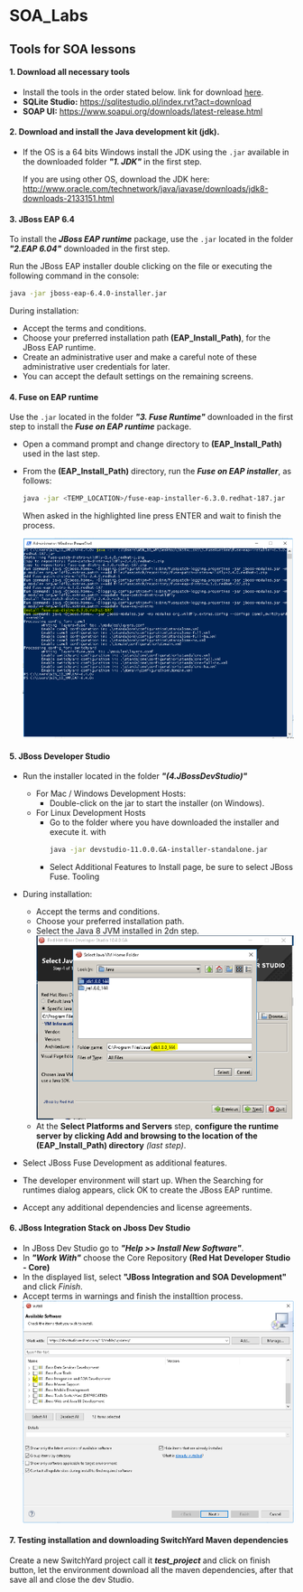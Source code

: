 # SOA_Labs

## Tools for SOA lessons 

#### 1. Download all necessary tools
- Install the tools in the order stated below. link for download [here].
- **SQLite Studio:** https://sqlitestudio.pl/index.rvt?act=download
- **SOAP UI:** https://www.soapui.org/downloads/latest-release.html 

#### 2. Download and install the **Java development kit (jdk)**.
* If the OS is a 64 bits Windows install the JDK using the `.jar` available in the downloaded folder _**"1. JDK"**_ in the first step.

    If you are using other OS, download the JDK here:
    http://www.oracle.com/technetwork/java/javase/downloads/jdk8-downloads-2133151.html

#### 3. JBoss EAP 6.4

To install the _**JBoss EAP runtime**_ package, use the `.jar` located in the folder _**"2.EAP 6.04"**_ downloaded in the first step.

Run the JBoss EAP installer double clicking on the file or executing the following command in the console:
```sh
java -jar jboss-eap-6.4.0-installer.jar
```
During installation:

- Accept the terms and conditions.
- Choose your preferred installation path **(EAP_Install_Path)**, for the JBoss EAP runtime.
- Create an administrative user and make a careful note of these administrative user credentials for later.
- You can accept the default settings on the remaining screens.
 
#### 4. Fuse on EAP runtime
Use the `.jar` located in the folder _**"3. Fuse Runtime"**_ downloaded in the first step to install the _**Fuse on EAP runtime**_ package.

- Open a command prompt and change directory to **(EAP_Install_Path)** used in the last step.
- From the **(EAP_Install_Path)** directory, run the **_Fuse on EAP installer_**, as follows:
    ```sh
    java -jar <TEMP_LOCATION>/fuse-eap-installer-6.3.0.redhat-187.jar
    ```
	When asked in the highlighted line press ENTER and wait to finish the process.

	![fuse install cmd](/imgs/3_Install_FuseEAP_Runtime.PNG)
    
#### 5. JBoss Developer Studio
- Run the installer located in the folder _**"(4.JBossDevStudio)"**_
    - For Mac / Windows Development Hosts:
        - Double-click on the jar to start the installer (on Windows).
    - For Linux Development Hosts
        - Go to the folder where you have downloaded the installer and execute it. with
            ```sh
            java -jar devstudio-11.0.0.GA-installer-standalone.jar
            ```
        - Select Additional Features to Install page, be sure to select JBoss Fuse. Tooling

- During installation:
    - Accept the terms and conditions.
    - Choose your preferred installation path.
    - Select the Java 8 JVM installed in 2dn step.
		![jdk path](/imgs/1_JDK_Path_.PNG)
    - At the **Select Platforms and Servers** step, **configure the runtime server by clicking Add and browsing to the location of the **(EAP_Install_Path)** directory** _(last step)_.
- Select JBoss Fuse Development as additional features.
- The developer environment will start up. When the Searching for runtimes dialog appears, click OK to create the JBoss EAP runtime.
- Accept any additional dependencies and license agreements.

#### 6. JBoss Integration Stack on Jboss Dev Studio

- In JBoss Dev Studio go to _**"Help >> Install New Software"**_.
- In _**"Work With"**_ choose the Core Repository **(Red Hat Developer Studio - Core)**
- In the displayed list, select **"JBoss Integration and SOA Development"** and click _Finish_.
- Accept terms in warnings and finish the installtion process.
	![soa tools](/imgs/2_Install_SOA_Suite.PNG)
	
#### 7. Testing installation and downloading SwitchYard Maven dependencies
Create a new SwitchYard project call it _**test_project**_ and click on finish button, let the environment download all the maven dependencies, after that save all and close the dev Studio.

[here]: <https://drive.google.com/open?id=0B4PAsBMomKsjYUJIWjVaQVF5cEk>